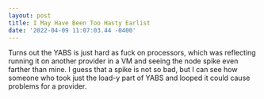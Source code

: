 ```yaml
--- 
layout: post 
title: I May Have Been Too Hasty Earlist 
date: '2022-04-09 11:07:03.44 -0400' 
--- 
```

Turns out the YABS is just hard as fuck on processors, which was reflecting running it on another provider in a 
VM and seeing the node spike even farther than mine. I guess that a spike is not so bad, but I can see how 
someone who took just the load-y part of YABS and looped it could cause problems for a provider. 
